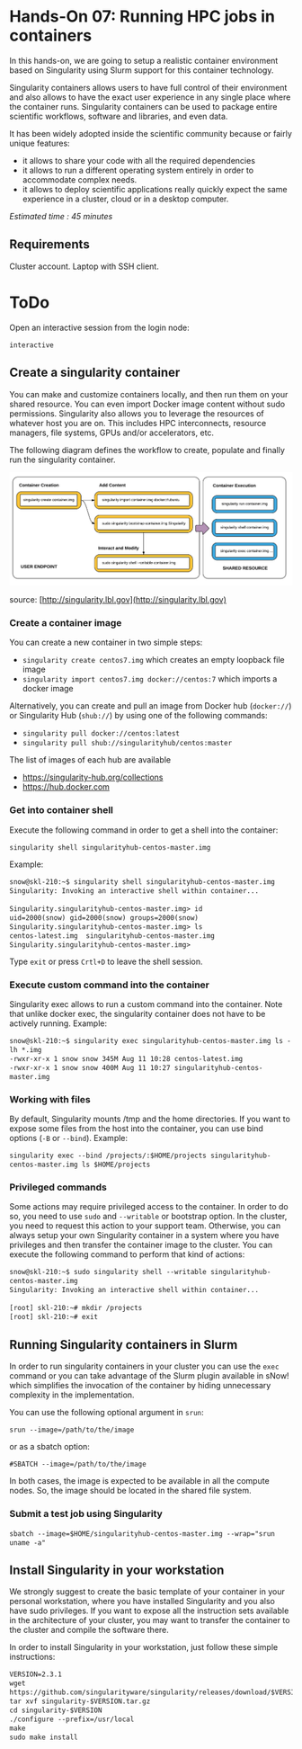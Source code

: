 <!--
Copyright (C) 2017 Jordi Blasco
Permission is granted to copy, distribute and/or modify this document
under the terms of the GNU Free Documentation License, Version 1.3
or any later version published by the Free Software Foundation;
with no Invariant Sections, no Front-Cover Texts, and no Back-Cover Texts.
A copy of the license is included in the section entitled "GNU
Free Documentation License".

HPCNow!, hereby disclaims all copyright interest in this document
`snow-labs' written by Jordi Blasco.
-->
# Hands-On 07: Running HPC jobs in containers

In this hands-on, we are going to setup a realistic container environment based on Singularity using Slurm support for this container technology.

Singularity containers allows users to have full control of their environment and also allows to have the exact user experience in any single place where the container runs.
Singularity containers can be used to package entire scientific workflows, software and libraries, and even data.

It has been widely adopted inside the scientific community because or fairly unique features:
* it allows to share your code with all the required dependencies
* it allows to run a different operating system entirely in order to accommodate complex needs.
* it allows to deploy scientific applications really quickly expect the same experience in a cluster, cloud or in a desktop computer.


*Estimated time : 45 minutes*

## Requirements
Cluster account.
Laptop with SSH client.

# ToDo
Open an interactive session from the login node:

```
interactive
```

## Create a singularity container

You can make and customize containers locally, and then run them on your shared resource. You can even import Docker image content without sudo permissions. Singularity also allows you to leverage the resources of whatever host you are on. This includes HPC interconnects, resource managers, file systems, GPUs and/or accelerators, etc.

The following diagram defines the workflow to create, populate and finally run the singularity container.

![Singularity Flow](images/singularity-2.3-flow.png?raw=true "Singularity Flow")

source: [http://singularity.lbl.gov](http://singularity.lbl.gov)


### Create a container image

You can create a new container in two simple steps:

* ```singularity create centos7.img``` which creates an empty loopback file image
* ```singularity import centos7.img docker://centos:7``` which imports a docker image

Alternatively, you can create and pull an image from Docker hub (```docker://```) or Singularity Hub (```shub://```) by using one of the following commands:

* ```singularity pull docker://centos:latest```
* ```singularity pull shub://singularityhub/centos:master```

The list of images of each hub are available
* https://singularity-hub.org/collections
* https://hub.docker.com


### Get into container shell

Execute the following command in order to get a shell into the container:

```
singularity shell singularityhub-centos-master.img
```

Example:

```
snow@skl-210:~$ singularity shell singularityhub-centos-master.img
Singularity: Invoking an interactive shell within container...

Singularity.singularityhub-centos-master.img> id
uid=2000(snow) gid=2000(snow) groups=2000(snow)
Singularity.singularityhub-centos-master.img> ls
centos-latest.img  singularityhub-centos-master.img
Singularity.singularityhub-centos-master.img>
```

Type ```exit``` or press ```Crtl+D``` to leave the shell session.

### Execute custom command into the container


Singularity exec allows to run a custom command into the container. Note that unlike docker exec, the singularity container does not have to be actively running. Example:

```
snow@skl-210:~$ singularity exec singularityhub-centos-master.img ls -lh *.img
-rwxr-xr-x 1 snow snow 345M Aug 11 10:28 centos-latest.img
-rwxr-xr-x 1 snow snow 400M Aug 11 10:27 singularityhub-centos-master.img
```

### Working with files

By default, Singularity mounts /tmp and the home directories. If you want to expose some files from the host into the container, you can use bind options (```-B``` or ```--bind```). Example:

```
singularity exec --bind /projects/:$HOME/projects singularityhub-centos-master.img ls $HOME/projects
```

### Privileged commands

Some actions may require privileged access to the container. In order to do so, you need to use ```sudo``` and ```--writable``` or bootstrap option.
In the cluster, you need to request this action to your support team. Otherwise, you can always setup your own Singularity container in a system where you have privileges and then transfer the container image to the cluster.
You can execute the following command to perform that kind of actions:

```
snow@skl-210:~$ sudo singularity shell --writable singularityhub-centos-master.img
Singularity: Invoking an interactive shell within container...

[root] skl-210:~# mkdir /projects
[root] skl-210:~# exit
```

## Running Singularity containers in Slurm
In order to run singularity containers in your cluster you can use the ```exec``` command or you can take advantage of the Slurm plugin available in sNow! which simplifies the invocation of the container by hiding unnecessary complexity in the implementation.

You can use the following optional argument in ```srun```:

```
srun --image=/path/to/the/image
```

or as a sbatch option:

```
#SBATCH --image=/path/to/the/image
```

In both cases, the image is expected to be available in all the compute nodes. So, the image should be located in the shared file system.

### Submit a test job using Singularity

```
sbatch --image=$HOME/singularityhub-centos-master.img --wrap="srun uname -a"
```

## Install Singularity in your workstation

We strongly suggest to create the basic template of your container in your personal workstation, where you have installed Singularity and you also have sudo privileges. If you want to expose all the instruction sets available in the architecture of your cluster, you may want to transfer the container to the cluster and compile the software there.

In order to install Singularity in your workstation, just follow these simple instructions:

```
VERSION=2.3.1
wget https://github.com/singularityware/singularity/releases/download/$VERSION/singularity-$VERSION.tar.gz
tar xvf singularity-$VERSION.tar.gz
cd singularity-$VERSION
./configure --prefix=/usr/local
make
sudo make install
```
